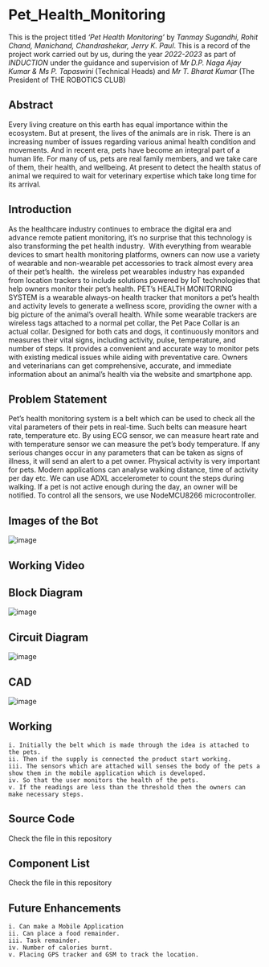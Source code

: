 # Pet_Health_Monitoring

This is the project titled *‘Pet Health Monitoring’* by *Tanmay Sugandhi, Rohit Chand, Manichand, Chandrashekar, Jerry K. Paul*. 
This is a record of the project work carried out by us, during the year *2022-2023* as part of *INDUCTION* under the guidance and supervision of *Mr D.P. Naga Ajay Kumar & Ms P. Tapaswini* (Technical Heads) and *Mr T. Bharat Kumar* (The President of THE ROBOTICS CLUB)

## Abstract
Every living creature on this earth has equal importance within the ecosystem. But at present, the lives of the animals are in risk. There is an increasing number of issues regarding various animal health condition and movements. And in recent era, pets have become an integral part of a human life. For many of us, pets are real family members, and we take care of them, their health, and wellbeing. At present to detect the health status of animal we required to wait for veterinary expertise which take long time for its arrival.

## Introduction
As the healthcare industry continues to embrace the digital era and advance remote patient monitoring, it’s no surprise that this technology is also transforming the pet health industry.  With everything from wearable devices to smart health monitoring platforms, owners can now use a variety of wearable and non-wearable pet accessories to track almost every area of their pet’s health.  the wireless pet wearables industry has expanded from location trackers to include solutions powered by IoT technologies that help owners monitor their pet’s health. PET’s HEALTH MONITORING SYSTEM is a wearable always-on health tracker that monitors a pet’s health and activity levels to generate a wellness score, providing the owner with a big picture of the animal’s overall health. While some wearable trackers are wireless tags attached to a normal pet collar, the Pet Pace Collar is an actual collar. Designed for both cats and dogs, it continuously monitors and measures their vital signs, including activity, pulse, temperature, and number of steps. It provides a convenient and accurate way to monitor pets with existing medical issues while aiding with preventative care. Owners and veterinarians can get comprehensive, accurate, and immediate information about an animal’s health via the website and smartphone app.

## Problem Statement
Pet’s health monitoring system is a belt which can be used to check all the vital parameters of their pets in real-time. Such belts can measure heart rate, temperature etc. By using ECG sensor, we can measure heart rate and with temperature sensor we can measure the pet’s body temperature. If any serious changes occur in any parameters that can be taken as signs of illness, it will send an alert to a pet owner. Physical activity is very important for pets. Modern applications can analyse walking distance, time of activity per day etc. We can use ADXL accelerometer to count the steps during walking. If a pet is not active enough during the day, an owner will be notified. To control all the sensors, we use NodeMCU8266 microcontroller.
## Images of the Bot

![image](https://github.com/Un3thical/Pet_Health_Monitoring/assets/139053193/ce62f153-8683-4390-b365-88744a415c58)

## Working Video

<paste your video>

## Block Diagram
![image](https://github.com/Un3thical/Pet_Health_Monitoring/assets/139053193/2706e872-f234-4aae-8415-fa0964541d95)

## Circuit Diagram

![image](https://github.com/Un3thical/Pet_Health_Monitoring/assets/139053193/6484d8ad-f77a-4c94-a565-4cf15d5cfcaf)

## CAD
![image](https://github.com/Un3thical/Pet_Health_Monitoring/assets/139053193/590e2719-a609-4e91-b30c-a49519efac54)

## Working
    i. Initially the belt which is made through the idea is attached to the pets.
    ii. Then if the supply is connected the product start working.
    iii. The sensors which are attached will senses the body of the pets a show them in the mobile application which is developed.
    iv. So that the user monitors the health of the pets.
    v. If the readings are less than the threshold then the owners can make necessary steps.
## Source Code 
Check the file  in this repository

## Component List
Check the file in this repository

## Future Enhancements
    i. Can make a Mobile Application
    ii. Can place a food remainder.
    iii. Task remainder.
    iv. Number of calories burnt.
    v. Placing GPS tracker and GSM to track the location.
